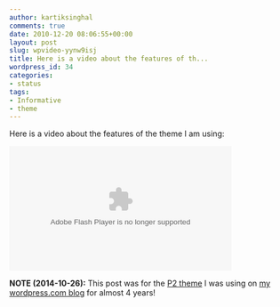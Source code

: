 ```yaml
---
author: kartiksinghal
comments: true
date: 2010-12-20 08:06:55+00:00
layout: post
slug: wpvideo-yynw9isj
title: Here is a video about the features of th...
wordpress_id: 34
categories:
- status
tags:
- Informative
- theme
---
```


Here is a video about the features of the theme I am using:

<embed type="application/x-shockwave-flash" src="http://s0.videopress.com/player.swf?v=1.03" width="400" height="224" wmode="direct" seamlesstabbing="true" allowfullscreen="true" allowscriptaccess="always" overstretch="true" flashvars="guid=YYNW9iSj&amp;isDynamicSeeking=true"></embed>

**NOTE (2014-10-26):** This post was for the [P2 theme](http://p2theme.com/) I was using on [my wordpress.com blog](http://k4rtik.wordpress.com) for almost 4 years!